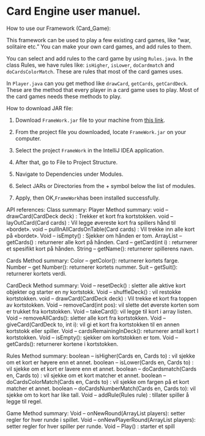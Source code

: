 # Card Engine user manuel.

How to use our Framework (Card_Game):

This framework can be used to play a few existing card games, like “war, solitaire etc.”
You can make your own card games, and add rules to them. 

You can select and add rules to the card game by using `Rules.java`. In the class Rules, we have rules like: `isHigher`, `isLower`, `doCardmatch` and `doCardsColorMatch`. 
These are rules that most of the card games uses. 

In `Player.java` can you get method like `drawCard`, `getCards`, `getCardDeck`. These are the method that every player in a card game uses to play. Most of the card games needs these methods to play. 


How to download JAR file:

1. Download `FrameWork.jar` file to your machine from [this link](https://github.com/TirantW/CardGameEngine/blob/main/out/artifacts/FrameWork_jar2/FrameWork.jar).

2. From the project file you downloaded, locate `FrameWork.jar` on your computer.

3. Select the project `FrameWork` in the IntelliJ IDEA application.

4. After that, go to File to Project Structure.

5. Navigate to Dependencies under Modules.

6. Select JARs or Directories from the + symbol below the list of modules.

7. Apply, then OK,`FrameWork`has been installed successfully.







API references: 
Class summary:
Player
Method summary:
void – drawCard(CardDeck deck) : Trekker et kort fra kortstokken.
void – layOutCard(Card cards) : Vil legge øvereste kort fra spillers hånd til «bordet».
void – pullInAllCardsOnTable(Card cards) : Vil trekke inn alle kort på «bordet».
Void – isEmpty() : Sjekker om hånden er tom. 
ArrayList<Card> – getCards() : returnerer alle kort på hånden.
Card – getCard(int i) : returnerer et spesifikt kort på hånden. 
String – getName(): returnerer spillerens navn. 


Cards
Method summary:
Color – getColor(): returnerer kortets farge.
Number – get Number(): returnerer kortets nummer.
Suit – getSuit(): returnerer kortets verdi. 


CardDeck
Method summary:
Void – resetDeck() : sletter alle aktive kort objekter og starter en ny kortstokk.
Void – shuffleDeck() : vil restokke kortstokken.
void – drawCard(CardDeck deck) : Vil trekke et kort fra toppen av kortstokken. 
Void – removeCard(int pos): vil slette det øverste korten som er trukket fra kortstokken.
Void – takeCard(): vil legge til kort i array listen. 
Void – removeAllCards(): sletter alle kort fra kortstokken. 
Void – giveCard(CardDeck to, int i): vil gi et kort fra kortstokken til en annen kortstokk eller spiller.
Void – cardsRemainingInDeck(): returnerer antall kort I kortstokken. 
Void – isEmpty(): sjekker om kortstokken er tom. 
Void – getCards(): returnerer kortene i kortstokken. 

Rules
Method summary:
boolean – isHigher(Cards en, Cards to) : vil sjekke om et kort er høyere enn et annet.
boolean – isLower(Cards en, Cards to) : vil sjekke om et kort er lavere enn et annet.
boolean – doCardsmatch(Cards en, Cards to) : vil sjekke om et kort matcher et annet.
boolean – doCardsColorMatch(Cards en, Cards to) : vil sjekke om fargen på et kort matcher et annet. 
boolean – doCardsNumberMatch(Cards en, Cards to): vil sjekke om to kort har like tall. 
Void – addRule(Rules rule) : tillater spiller å legge til regel. 

Game
Method summary:
Void – onNewRound(ArrayList<Player> players): setter regler for hver runde i spillet.
Void – onNewPlayerRound(ArrayList<Player> players): setter regler for hver spiller per runde.
Void – Play() : starter et spill

